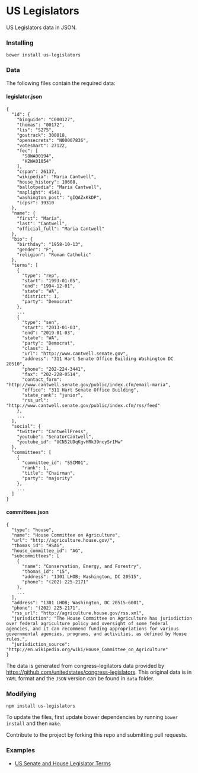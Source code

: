 # US Legislators

US Legislators data in JSON. 

### Installing

```
bower install us-legislators
```

### Data

The following files contain the required data:

#### legislator.json
```
{
  "id": {
    "bioguide": "C000127",
    "thomas": "00172",
    "lis": "S275",
    "govtrack": 300018,
    "opensecrets": "N00007836",
    "votesmart": 27122,
    "fec": [
      "S8WA00194",
      "H2WA01054"
    ],
    "cspan": 26137,
    "wikipedia": "Maria Cantwell",
    "house_history": 10608,
    "ballotpedia": "Maria Cantwell",
    "maplight": 4541,
    "washington_post": "gIQAZxKkDP",
    "icpsr": 39310
  },
  "name": {
    "first": "Maria",
    "last": "Cantwell",
    "official_full": "Maria Cantwell"
  },
  "bio": {
    "birthday": "1958-10-13",
    "gender": "F",
    "religion": "Roman Catholic"
  },
  "terms": [
    {
      "type": "rep",
      "start": "1993-01-05",
      "end": "1994-12-01",
      "state": "WA",
      "district": 1,
      "party": "Democrat"
    },
    ...
    {
      "type": "sen",
      "start": "2013-01-03",
      "end": "2019-01-03",
      "state": "WA",
      "party": "Democrat",
      "class": 1,
      "url": "http://www.cantwell.senate.gov",
      "address": "311 Hart Senate Office Building Washington DC 20510",
      "phone": "202-224-3441",
      "fax": "202-228-0514",
      "contact_form": "http://www.cantwell.senate.gov/public/index.cfm/email-maria",
      "office": "311 Hart Senate Office Building",
      "state_rank": "junior",
      "rss_url": "http://www.cantwell.senate.gov/public/index.cfm/rss/feed"
    },
    ...
  ],
  "social": {
    "twitter": "CantwellPress",
    "youtube": "SenatorCantwell",
    "youtube_id": "UCN52UDqKgvHRk39ncySrIMw"
  },
  "committees": [
    {
      "committee_id": "SSCM01",
      "rank": 1,
      "title": "Chairman",
      "party": "majority"
    },
    ...
  ]
}
```

#### committees.json
```
{
  "type": "house",
  "name": "House Committee on Agriculture",
  "url": "http://agriculture.house.gov/",
  "thomas_id": "HSAG",
  "house_committee_id": "AG",
  "subcommittees": [
    {
      "name": "Conservation, Energy, and Forestry",
      "thomas_id": "15",
      "address": "1301 LHOB; Washington, DC 20515",
      "phone": "(202) 225-2171"
    },
    ...
  ],
  "address": "1301 LHOB; Washington, DC 20515-6001",
  "phone": "(202) 225-2171",
  "rss_url": "http://agriculture.house.gov/rss.xml",
  "jurisdiction": "The House Committee on Agriculture has jurisdiction over federal agriculture policy and oversight of some federal agencies, and it can recommend funding appropriations for various governmental agencies, programs, and activities, as defined by House rules.",
  "jurisdiction_source": "http://en.wikipedia.org/wiki/House_Committee_on_Agriculture"
}
```

The data is generated from congress-legilators data provided by https://github.com/unitedstates/congress-legislators. This original data is in `YAML` format and the `JSON` version can be found in `data` folder.

### Modifying

```
npm install us-legislators
```

To update the files, first update bower dependencies by running `bower install` and then `make`.

Contribute to the project by forking this repo and submitting pull requests.

### Examples

- [US Senate and House Legislator Terms](http://indic8r.com/us/career-politicians)





